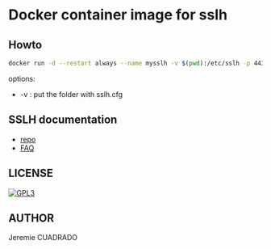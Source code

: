 # Docker container image for sslh

## Howto

```bash
docker run -d --restart always --name mysslh -v $(pwd):/etc/sslh -p 443:443 --net host redbeard/sslh:0.1
```

options:
 * -v : put the folder with sslh.cfg

## SSLH documentation

 * [repo](https://github.com/yrutschle/sslh)
 * [FAQ](https://github.com/yrutschle/sslh/blob/master/doc/FAQ.md)
 

## LICENSE
[![GPL3](https://www.gnu.org/graphics/gplv3-or-later.png)](https://www.gnu.org/licenses/gpl-3.0.en.html)

## AUTHOR
Jeremie CUADRADO <redbeard28>
